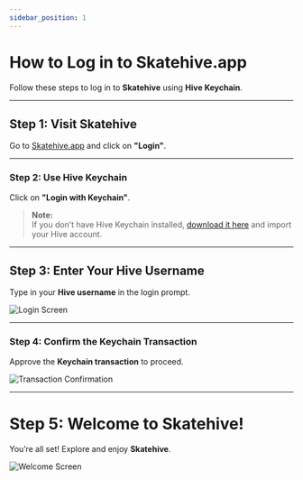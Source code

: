 ```yaml
---
sidebar_position: 1
---
```


# How to Log in to Skatehive.app

Follow these steps to log in to **Skatehive** using **Hive Keychain**.

---

## Step 1: Visit Skatehive

Go to [Skatehive.app](https://skatehive.app/) and click on **"Login"**.

---

### Step 2: Use Hive Keychain

Click on **"Login with Keychain"**.

> **Note:**  
> If you don’t have Hive Keychain installed, [download it here](https://hive-keychain.com/) and import your Hive account.

---

## Step 3: Enter Your Hive Username

Type in your **Hive username** in the login prompt.

![Login Screen](../../src/assets/Tuto-logIn/1.png)

---

### Step 4: Confirm the Keychain Transaction

Approve the **Keychain transaction** to proceed.

![Transaction Confirmation](../../src/assets/Tuto-logIn/2.png)

---

# Step 5: Welcome to Skatehive!

You’re all set! Explore and enjoy **Skatehive**.

![Welcome Screen](../../src/assets/Tuto-logIn/3.png)
